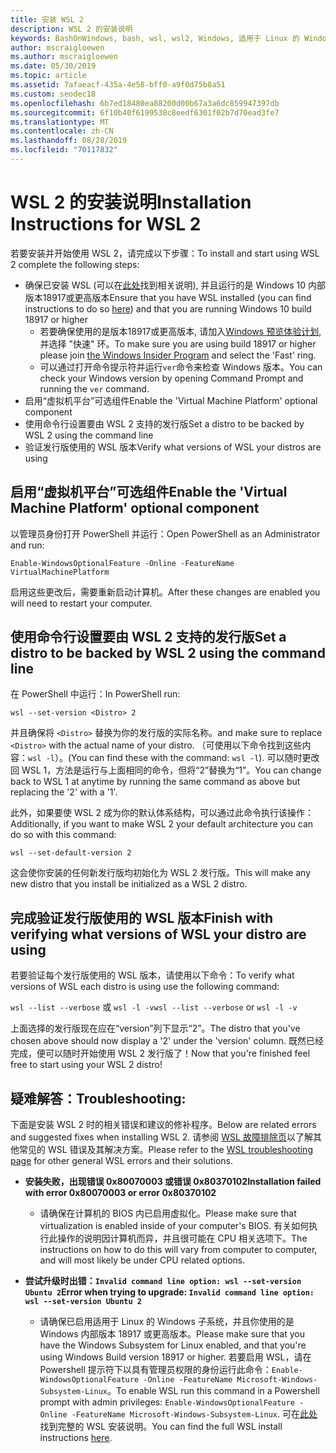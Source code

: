 ```yaml
---
title: 安装 WSL 2
description: WSL 2 的安装说明
keywords: BashOnWindows, bash, wsl, wsl2, Windows, 适用于 Linux 的 Windows 子系统, windowssubsystem, ubuntu, debian, suse, Windows 10, 安装
author: mscraigloewen
ms.author: mscraigloewen
ms.date: 05/30/2019
ms.topic: article
ms.assetid: 7afaeacf-435a-4e58-bff0-a9f0d75b8a51
ms.custom: seodec18
ms.openlocfilehash: 6b7ed18480ea88200d00b67a3a6dc859947397db
ms.sourcegitcommit: 6f10b40f6199538c8eedf6301f02b7d70ead3fe7
ms.translationtype: MT
ms.contentlocale: zh-CN
ms.lasthandoff: 08/28/2019
ms.locfileid: "70117832"
---
```

# <a name="installation-instructions-for-wsl-2"></a><span data-ttu-id="baec8-104">WSL 2 的安装说明</span><span class="sxs-lookup"><span data-stu-id="baec8-104">Installation Instructions for WSL 2</span></span>

<span data-ttu-id="baec8-105">若要安装并开始使用 WSL 2，请完成以下步骤：</span><span class="sxs-lookup"><span data-stu-id="baec8-105">To install and start using WSL 2 complete the following steps:</span></span>

- <span data-ttu-id="baec8-106">确保已安装 WSL (可以在[此处](./install-win10.md)找到相关说明), 并且运行的是 Windows 10 内部版本18917或更高版本</span><span class="sxs-lookup"><span data-stu-id="baec8-106">Ensure that you have WSL installed (you can find instructions to do so [here](./install-win10.md)) and that you are running Windows 10 build 18917 or higher</span></span>
   - <span data-ttu-id="baec8-107">若要确保使用的是版本18917或更高版本, 请加入[Windows 预览体验计划](https://insider.windows.com/en-us/), 并选择 "快速" 环。</span><span class="sxs-lookup"><span data-stu-id="baec8-107">To make sure you are using build 18917 or higher please join [the Windows Insider Program](https://insider.windows.com/en-us/) and select the 'Fast' ring.</span></span> 
   - <span data-ttu-id="baec8-108">可以通过打开命令提示符并运行`ver`命令来检查 Windows 版本。</span><span class="sxs-lookup"><span data-stu-id="baec8-108">You can check your Windows version by opening Command Prompt and running the `ver` command.</span></span>
- <span data-ttu-id="baec8-109">启用“虚拟机平台”可选组件</span><span class="sxs-lookup"><span data-stu-id="baec8-109">Enable the 'Virtual Machine Platform' optional component</span></span>
- <span data-ttu-id="baec8-110">使用命令行设置要由 WSL 2 支持的发行版</span><span class="sxs-lookup"><span data-stu-id="baec8-110">Set a distro to be backed by WSL 2 using the command line</span></span>
- <span data-ttu-id="baec8-111">验证发行版使用的 WSL 版本</span><span class="sxs-lookup"><span data-stu-id="baec8-111">Verify what versions of WSL your distros are using</span></span>

## <a name="enable-the-virtual-machine-platform-optional-component"></a><span data-ttu-id="baec8-112">启用“虚拟机平台”可选组件</span><span class="sxs-lookup"><span data-stu-id="baec8-112">Enable the 'Virtual Machine Platform' optional component</span></span>

<span data-ttu-id="baec8-113">以管理员身份打开 PowerShell 并运行：</span><span class="sxs-lookup"><span data-stu-id="baec8-113">Open PowerShell as an Administrator and run:</span></span>

`Enable-WindowsOptionalFeature -Online -FeatureName VirtualMachinePlatform`

<span data-ttu-id="baec8-114">启用这些更改后，需要重新启动计算机。</span><span class="sxs-lookup"><span data-stu-id="baec8-114">After these changes are enabled you will need to restart your computer.</span></span>

## <a name="set-a-distro-to-be-backed-by-wsl-2-using-the-command-line"></a><span data-ttu-id="baec8-115">使用命令行设置要由 WSL 2 支持的发行版</span><span class="sxs-lookup"><span data-stu-id="baec8-115">Set a distro to be backed by WSL 2 using the command line</span></span>

<span data-ttu-id="baec8-116">在 PowerShell 中运行：</span><span class="sxs-lookup"><span data-stu-id="baec8-116">In PowerShell run:</span></span>

`wsl --set-version <Distro> 2`

<span data-ttu-id="baec8-117">并且确保将 `<Distro>` 替换为你的发行版的实际名称。</span><span class="sxs-lookup"><span data-stu-id="baec8-117">and make sure to replace `<Distro>` with the actual name of your distro.</span></span> <span data-ttu-id="baec8-118">（可使用以下命令找到这些内容：`wsl -l`）。</span><span class="sxs-lookup"><span data-stu-id="baec8-118">(You can find these with the command: `wsl -l`).</span></span> <span data-ttu-id="baec8-119">可以随时更改回 WSL 1，方法是运行与上面相同的命令，但将“2”替换为“1”。</span><span class="sxs-lookup"><span data-stu-id="baec8-119">You can change back to WSL 1 at anytime by running the same command as above but replacing the '2' with a '1'.</span></span>

<span data-ttu-id="baec8-120">此外，如果要使 WSL 2 成为你的默认体系结构，可以通过此命令执行该操作：</span><span class="sxs-lookup"><span data-stu-id="baec8-120">Additionally, if you want to make WSL 2 your default architecture you can do so with this command:</span></span>

`wsl --set-default-version 2`

<span data-ttu-id="baec8-121">这会使你安装的任何新发行版均初始化为 WSL 2 发行版。</span><span class="sxs-lookup"><span data-stu-id="baec8-121">This will make any new distro that you install be initialized as a WSL 2 distro.</span></span>

## <a name="finish-with-verifying-what-versions-of-wsl-your-distro-are-using"></a><span data-ttu-id="baec8-122">完成验证发行版使用的 WSL 版本</span><span class="sxs-lookup"><span data-stu-id="baec8-122">Finish with verifying what versions of WSL your distro are using</span></span>

<span data-ttu-id="baec8-123">若要验证每个发行版使用的 WSL 版本，请使用以下命令：</span><span class="sxs-lookup"><span data-stu-id="baec8-123">To verify what versions of WSL each distro is using use the following command:</span></span>

<span data-ttu-id="baec8-124">`wsl --list --verbose` 或 `wsl -l -v`</span><span class="sxs-lookup"><span data-stu-id="baec8-124">`wsl --list --verbose` or `wsl -l -v`</span></span>

<span data-ttu-id="baec8-125">上面选择的发行版现在应在“version”列下显示“2”。</span><span class="sxs-lookup"><span data-stu-id="baec8-125">The distro that you've chosen above should now display a '2' under the 'version' column.</span></span> <span data-ttu-id="baec8-126">既然已经完成，便可以随时开始使用 WSL 2 发行版了！</span><span class="sxs-lookup"><span data-stu-id="baec8-126">Now that you're finished feel free to start using your WSL 2 distro!</span></span> 

## <a name="troubleshooting"></a><span data-ttu-id="baec8-127">疑难解答：</span><span class="sxs-lookup"><span data-stu-id="baec8-127">Troubleshooting:</span></span> 

<span data-ttu-id="baec8-128">下面是安装 WSL 2 时的相关错误和建议的修补程序。</span><span class="sxs-lookup"><span data-stu-id="baec8-128">Below are related errors and suggested fixes when installing WSL 2.</span></span> <span data-ttu-id="baec8-129">请参阅 [WSL 故障排除页](troubleshooting.md)以了解其他常见的 WSL 错误及其解决方案。</span><span class="sxs-lookup"><span data-stu-id="baec8-129">Please refer to the [WSL troubleshooting page](troubleshooting.md) for other general WSL errors and their solutions.</span></span>

* <span data-ttu-id="baec8-130">**安装失败，出现错误 0x80070003 或错误 0x80370102**</span><span class="sxs-lookup"><span data-stu-id="baec8-130">**Installation failed with error 0x80070003 or error 0x80370102**</span></span>
    * <span data-ttu-id="baec8-131">请确保在计算机的 BIOS 内已启用虚拟化。</span><span class="sxs-lookup"><span data-stu-id="baec8-131">Please make sure that virtualization is enabled inside of your computer's BIOS.</span></span> <span data-ttu-id="baec8-132">有关如何执行此操作的说明因计算机而异，并且很可能在 CPU 相关选项下。</span><span class="sxs-lookup"><span data-stu-id="baec8-132">The instructions on how to do this will vary from computer to computer, and will most likely be under CPU related options.</span></span>
   
* <span data-ttu-id="baec8-133">**尝试升级时出错：`Invalid command line option: wsl --set-version Ubuntu 2`**</span><span class="sxs-lookup"><span data-stu-id="baec8-133">**Error when trying to upgrade: `Invalid command line option: wsl --set-version Ubuntu 2`**</span></span>
    * <span data-ttu-id="baec8-134">请确保已启用适用于 Linux 的 Windows 子系统，并且你使用的是 Windows 内部版本 18917 或更高版本。</span><span class="sxs-lookup"><span data-stu-id="baec8-134">Please make sure that you have the Windows Subsystem for Linux enabled, and that you're using Windows Build version 18917 or higher.</span></span> <span data-ttu-id="baec8-135">若要启用 WSL，请在 Powershell 提示符下以具有管理员权限的身份运行此命令：`Enable-WindowsOptionalFeature -Online -FeatureName Microsoft-Windows-Subsystem-Linux`。</span><span class="sxs-lookup"><span data-stu-id="baec8-135">To enable WSL run this command in a Powershell prompt with admin privileges: `Enable-WindowsOptionalFeature -Online -FeatureName Microsoft-Windows-Subsystem-Linux`.</span></span> <span data-ttu-id="baec8-136">可在[此处](./install-win10.md)找到完整的 WSL 安装说明。</span><span class="sxs-lookup"><span data-stu-id="baec8-136">You can find the full WSL install instructions [here](./install-win10.md).</span></span>